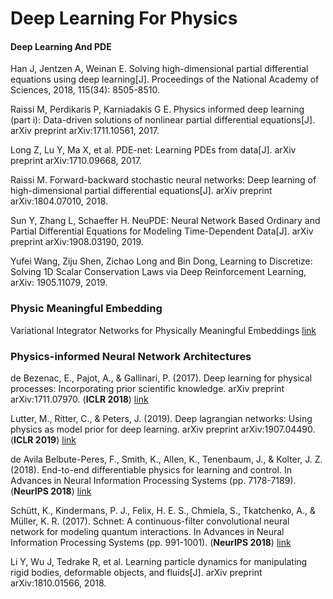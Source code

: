 # Deep Learning For Physics

#### Deep Learning And PDE

Han J, Jentzen A, Weinan E. Solving high-dimensional partial differential equations using deep learning[J]. Proceedings of the National Academy of Sciences, 2018, 115(34): 8505-8510.

Raissi M, Perdikaris P, Karniadakis G E. Physics informed deep learning (part i): Data-driven solutions of nonlinear partial differential equations[J]. arXiv preprint arXiv:1711.10561, 2017.

Long Z, Lu Y, Ma X, et al. PDE-net: Learning PDEs from data[J]. arXiv preprint arXiv:1710.09668, 2017.

Raissi M. Forward-backward stochastic neural networks: Deep learning of high-dimensional partial differential equations[J]. arXiv preprint arXiv:1804.07010, 2018.

Sun Y, Zhang L, Schaeffer H. NeuPDE: Neural Network Based Ordinary and Partial Differential Equations for Modeling Time-Dependent Data[J]. arXiv preprint arXiv:1908.03190, 2019.

Yufei Wang, Ziju Shen, Zichao Long and Bin Dong, Learning to Discretize: Solving 1D Scalar Conservation Laws via Deep Reinforcement Learning, arXiv: 1905.11079, 2019.


### Physic Meaningful Embedding

Variational Integrator Networks for Physically Meaningful Embeddings <a href="https://arxiv.org/pdf/1910.09349.pdf">link</a>

### Physics-informed Neural Network Architectures

de Bezenac, E., Pajot, A., & Gallinari, P. (2017). Deep learning for physical processes: Incorporating prior scientific knowledge. arXiv preprint arXiv:1711.07970. (**ICLR 2018**) <a href="https://openreview.net/pdf?id=By4HsfWAZ">link</a>

Lutter, M., Ritter, C., & Peters, J. (2019). Deep lagrangian networks: Using physics as model prior for deep learning. arXiv preprint arXiv:1907.04490. (**ICLR 2019**) <a href="https://arxiv.org/pdf/1907.04490">link</a>

de Avila Belbute-Peres, F., Smith, K., Allen, K., Tenenbaum, J., & Kolter, J. Z. (2018). End-to-end differentiable physics for learning and control. In Advances in Neural Information Processing Systems (pp. 7178-7189). (**NeurIPS 2018**) <a href="https://papers.nips.cc/paper/7948-end-to-end-differentiable-physics-for-learning-and-control.pdf">link</a>

Schütt, K., Kindermans, P. J., Felix, H. E. S., Chmiela, S., Tkatchenko, A., & Müller, K. R. (2017). Schnet: A continuous-filter convolutional neural network for modeling quantum interactions. In Advances in Neural Information Processing Systems (pp. 991-1001). (**NeurIPS 2018**) <a href="https://papers.nips.cc/paper/6700-schnet-a-continuous-filter-convolutional-neural-network-for-modeling-quantum-interactions.pdf">link</a>

Li Y, Wu J, Tedrake R, et al. Learning particle dynamics for manipulating rigid bodies, deformable objects, and fluids[J]. arXiv preprint arXiv:1810.01566, 2018.
